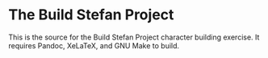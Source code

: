 # The Build Stefan Project

This is the source for the Build Stefan Project character building exercise. It requires Pandoc, XeLaTeX, and GNU Make to build.
